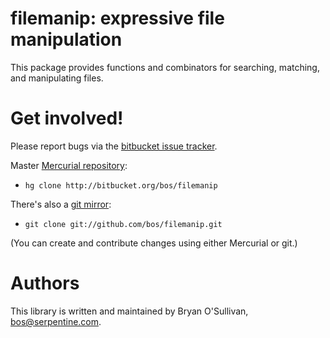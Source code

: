 # filemanip: expressive file manipulation

This package provides functions and combinators for searching,
matching, and manipulating files.


# Get involved!

Please report bugs via the
[bitbucket issue tracker](http://bitbucket.org/bos/attoparsec/filemanip).

Master [Mercurial repository](http://bitbucket.org/bos/filemanip):

* `hg clone http://bitbucket.org/bos/filemanip`

There's also a [git mirror](http://github.com/bos/filemanip):

* `git clone git://github.com/bos/filemanip.git`

(You can create and contribute changes using either Mercurial or git.)


# Authors

This library is written and maintained by Bryan O'Sullivan,
<bos@serpentine.com>.

